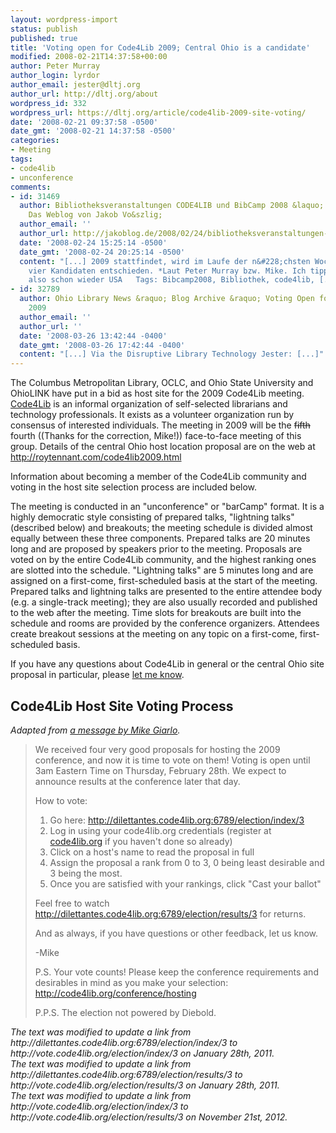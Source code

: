 ```yaml
---
layout: wordpress-import
status: publish
published: true
title: 'Voting open for Code4Lib 2009; Central Ohio is a candidate'
modified: 2008-02-21T14:37:58+00:00
author: Peter Murray
author_login: lyrdor
author_email: jester@dltj.org
author_url: http://dltj.org/about
wordpress_id: 332
wordpress_url: https://dltj.org/article/code4lib-2009-site-voting/
date: '2008-02-21 09:37:58 -0500'
date_gmt: '2008-02-21 14:37:58 -0500'
categories:
- Meeting
tags:
- code4lib
- unconference
comments:
- id: 31469
  author: Bibliotheksveranstaltungen CODE4LIB und BibCamp 2008 &laquo; Jakoblog &mdash;
    Das Weblog von Jakob Vo&szlig;
  author_email: ''
  author_url: http://jakoblog.de/2008/02/24/bibliotheksveranstaltungen-code4lib-und-bibcamp-2008/
  date: '2008-02-24 15:25:14 -0500'
  date_gmt: '2008-02-24 20:25:14 -0500'
  content: "[...] 2009 stattfindet, wird im Laufe der n&#228;chsten Woche zwischen
    vier Kandidaten entschieden. *Laut Peter Murray bzw. Mike. Ich tippe mal auf Ohio,
    also schon wieder USA   Tags: Bibcamp2008, Bibliothek, code4lib, [...]"
- id: 32789
  author: Ohio Library News &raquo; Blog Archive &raquo; Voting Open for Code4Lib
    2009
  author_email: ''
  author_url: ''
  date: '2008-03-26 13:42:44 -0400'
  date_gmt: '2008-03-26 17:42:44 -0400'
  content: "[...] Via the Disruptive Library Technology Jester: [...]"
---
```

<p>The Columbus Metropolitan Library, OCLC, and Ohio State University and OhioLINK have put in a bid as host site for the 2009 Code4Lib meeting.  <a href="http://code4lib.org/" title="Code for Libraries homepage">Code4Lib</a> is an informal organization of self-selected librarians and technology professionals.  It exists as a volunteer organization run by consensus of interested individuals.  The meeting in 2009 will be the <strike>fifth</strike> fourth ((Thanks for the correction, Mike!)) face-to-face meeting of this group.  Details of the central Ohio host location proposal are on the web at <a href="http://roytennant.com/code4lib2009.html" title="Code4lib 2009 Proposal: Columbus, OH">http://roytennant.com/code4lib2009.html</a></p>
<p>Information about becoming a member of the Code4Lib community and voting in the host site selection process are included below.</p>
<p>The meeting is conducted in an "unconference" or "barCamp" format.  It is a highly democratic style consisting of prepared talks, "lightning talks" (described below) and breakouts; the meeting schedule is divided almost equally between these three components.  Prepared talks are 20 minutes long and are proposed by speakers prior to the meeting.  Proposals are voted on by the entire Code4Lib community, and the highest ranking ones are slotted into the schedule.  "Lightning talks" are 5 minutes long and are assigned on a first-come, first-scheduled basis at the start of the meeting.  Prepared talks and lightning talks are presented to the entire attendee body (e.g. a single-track meeting); they are also usually recorded and published to the web after the meeting.  Time slots for breakouts are built into the schedule and rooms are provided by the conference organizers.  Attendees create breakout sessions at the meeting on any topic on a first-come, first-scheduled basis.</p>
<p>If you have any questions about Code4Lib in general or the central Ohio site proposal in particular, please <a href="/contact/">let me know</a>.</p>
<h2>Code4Lib Host Site Voting Process</h2>
<p><i>Adapted from <a href="http://groups.google.com/group/code4libcon/browse_thread/thread/bf1442301dff711?fwc=1" title="Vote for Code4Lib 2009 Host! message">a message by Mike Giarlo</a>.</i></p>
<blockquote><p>We received four very good proposals for hosting the 2009 conference, and now it is time to vote on them!  Voting is open until 3am Eastern Time on Thursday, February 28th.  We expect to announce results at the conference later that day.</p>
<p>How to vote:</p>
<ol type="1" start="1">
<li>Go here: <a href="http://vote.code4lib.org/election/results/3" title="Site selection ballot">http://dilettantes.code4lib.org:6789/election/index/3</a></li>
<li>Log in using your code4lib.org credentials (register at <a href="http://code4lib.org/user/register" title="User account registration for code4lib">code4lib.org</a> if you haven't done so already)</li>
<li>Click on a host's name to read the proposal in full</li>
<li>Assign the proposal a rank from 0 to 3, 0 being least desirable and 3 being the most.</li>
<li>Once you are satisfied with your rankings, click "Cast your ballot"</li>
</ol>
<p>Feel free to watch<br />
<a href="http://vote.code4lib.org/election/results/3" title="Site selection voting results">http://dilettantes.code4lib.org:6789/election/results/3</a> for returns.</p>
<p>And as always, if you have questions or other feedback, let us know.</p>
<p>-Mike</p>
<p>P.S. Your vote counts!  Please keep the conference requirements and desirables in mind as you make your selection: <a href="http://code4lib.org/conference/hosting" title="Code4Lib Conference Hosting guidelines">http://code4lib.org/conference/hosting</a></p>
<p>P.P.S. The election not powered by Diebold.
</p></blockquote>
<p style="padding:0;margin:0;font-style:italic;">The text was modified to update a link from http://dilettantes.code4lib.org:6789/election/index/3 to http://vote.code4lib.org/election/index/3 on January 28th, 2011.</p>
<p style="padding:0;margin:0;font-style:italic;">The text was modified to update a link from http://dilettantes.code4lib.org:6789/election/results/3 to http://vote.code4lib.org/election/results/3 on January 28th, 2011.</p>
<p style="padding:0;margin:0;font-style:italic;">The text was modified to update a link from http://vote.code4lib.org/election/index/3 to http://vote.code4lib.org/election/results/3 on November 21st, 2012.</p>
